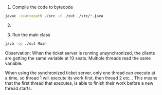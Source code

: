 
1. Compile the code to bytecode

```bash
javac -sourcepath ./src -d ./out ./src/*.java
```

2. 

2. Run the main class
```bash
java -cp ./out Main
```
Observation:
When the ticket server is running unsynchronized, the clients are getting the same variable at 10 seats.
Multiple threads read the same variable.

When using the synchronized ticket server, only one thread can execute at a time, so thread 1 will execute its work first,
then thread 2 etc... This means that the first thread that executes, is able to finish their work before a new thread starts.